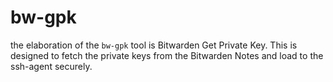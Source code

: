 # bw-gpk
the elaboration of the `bw-gpk` tool is Bitwarden Get Private Key. This is designed to fetch the private keys from the Bitwarden Notes and load to the ssh-agent securely.
